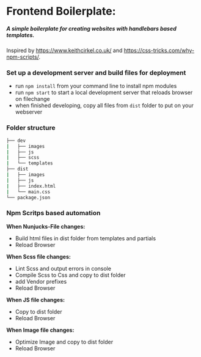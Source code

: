 # Frontend Boilerplate:

##### *A simple boilerplate for creating websites with handlebars based templates.*
Inspired by https://www.keithcirkel.co.uk/ and https://css-tricks.com/why-npm-scripts/.

### Set up a development server and build files for deployment
- run `npm install` from your command line to install npm modules
- run `npm start` to start a local development server that reloads browser on filechange
- when finished developing, copy all files from `dist` folder to put on your webserver

### Folder structure
```bash
├── dev
|   ├── images
|   ├── js
|   ├── scss
|   └── templates
├── dist
|   ├── images
|   ├── js
|   ├── index.html
|   └── main.css
└── package.json
```

### Npm Scritps based automation
**When Nunjucks-File changes:**
- Build html files in dist folder from templates and partials
- Reload Browser

**When Scss file changes:**
- Lint Scss and output errors in console
- Compile Scss to Css and copy to dist folder
- add Vendor prefixes
- Reload Browser

**When JS file changes:**
- Copy to dist folder
- Reload Browser

**When Image file changes:**
- Optimize Image and copy to dist folder
- Reload Browser